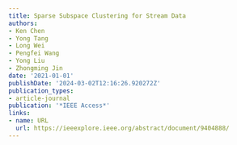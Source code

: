 ```yaml
---
title: Sparse Subspace Clustering for Stream Data
authors:
- Ken Chen
- Yong Tang
- Long Wei
- Pengfei Wang
- Yong Liu
- Zhongming Jin
date: '2021-01-01'
publishDate: '2024-03-02T12:16:26.920272Z'
publication_types:
- article-journal
publication: '*IEEE Access*'
links:
- name: URL
  url: https://ieeexplore.ieee.org/abstract/document/9404888/
---
```

